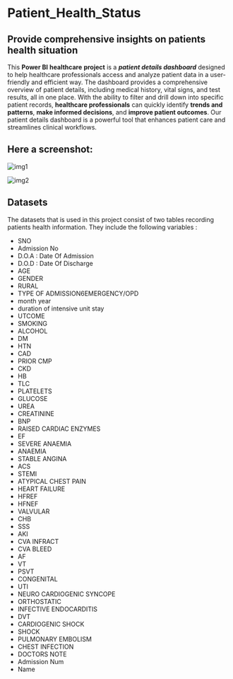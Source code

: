 # Patient_Health_Status

## Provide comprehensive  insights on patients health situation

This **Power BI** **healthcare** **project** is a ***patient details dashboard*** designed to help healthcare professionals access and analyze patient data in a user-friendly and efficient way. The dashboard provides a comprehensive overview of patient details, including medical history, vital signs, and test results, all in one place. With the ability to filter and drill down into specific patient records, **healthcare professionals** can quickly identify **trends and patterns**, **make informed decisions**, and **improve patient outcomes**. Our patient details dashboard is a powerful tool that enhances patient care and streamlines clinical workflows.

## Here a screenshot:

![img1](https://github.com/user-attachments/assets/f3816383-22e2-48ec-8d00-cdefa97fa1bd)

![img2](https://github.com/user-attachments/assets/5fe71401-7f84-4f0d-9feb-178efe63b50e)

## Datasets

The datasets that is used in this project consist of two tables recording patients health information. They include the following variables :  
- SNO
- Admission No
- D.O.A : Date Of Admission
- D.O.D : Date Of Discharge
- AGE
- GENDER
-  RURAL
-  TYPE OF ADMISSION6EMERGENCY/OPD
-  month year
-  duration of intensive unit stay
- UTCOME
- SMOKING 
- ALCOHOL
- DM
- HTN
- CAD
- PRIOR CMP
- CKD
- HB
- TLC
- PLATELETS
- GLUCOSE
- UREA
- CREATININE
- BNP
- RAISED CARDIAC ENZYMES
- EF
- SEVERE ANAEMIA
- ANAEMIA
- STABLE ANGINA
- ACS
- STEMI
- ATYPICAL CHEST PAIN
- HEART FAILURE
- HFREF
- HFNEF
- VALVULAR
- CHB
- SSS
- AKI
- CVA INFRACT
- CVA BLEED
- AF
- VT
- PSVT
- CONGENITAL
- UTI
- NEURO CARDIOGENIC SYNCOPE
- ORTHOSTATIC
- INFECTIVE ENDOCARDITIS
- DVT
- CARDIOGENIC SHOCK
- SHOCK
- PULMONARY EMBOLISM
- CHEST INFECTION
- DOCTORS NOTE
- Admission Num
- Name

  
